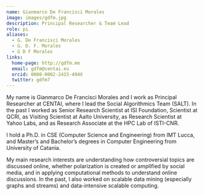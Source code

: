 ```yaml
---
name: Gianmarco De Francisci Morales
image: images/gdfm.jpg
description: Principal Researcher & Team Lead
role: pi
aliases:
  - G. De Francisci Morales
  - G. D. F. Morales
  - G D F Morales
links:
  home-page: http://gdfm.me
  email: gdfm@centai.eu
  orcid: 0000-0002-2415-494X
  twitter: gdfm7
---
```


My name is Gianmarco De Francisci Morales and I work as Principal Researcher at CENTAI, where I lead the Social Algorithmics Team (SALT). In the past I worked as Senior Research Scientist at ISI Foundation, Scientist at QCRI, as Visiting Scientist at Aalto University, as Research Scientist at Yahoo Labs, and as Research Associate at the HPC Lab of ISTI-CNR.

I hold a Ph.D. in CSE (Computer Science and Engineering) from IMT Lucca, and Master’s and Bachelor’s degrees in Computer Engineering from University of Catania.

My main research interests are understanding how controversial topics are discussed online, whether polarization is created or amplified by social media, and in applying computational methods to understand online discussions.
In the past, I also worked on scalable data mining (especially graphs and streams) and data-intensive scalable computing.
